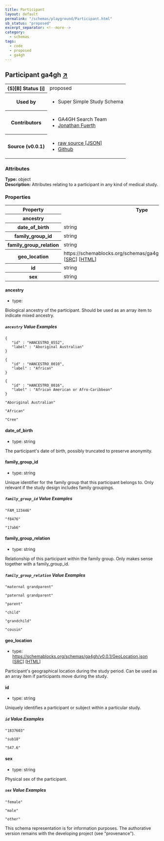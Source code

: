 ```yaml
---
title: Participant
layout: default
permalink: "/schemas/playground/Participant.html"
sb_status: "proposed"
excerpt_separator: <!--more-->
category:
  - schemas
tags:
  - code
  - proposed
  - ga4gh
---
```



<div id="schema-header-title">
  <h2>Participant <span id="schema-header-title-project">ga4gh <a href="https://github.com/ga4gh-schemablocks/playground" target="_BLANK">&nearr;</a></span> </h2>
</div>

<table id="schema-header-table">
  <tr>
    <th>{S}[B] Status <a href="https://schemablocks.org/about/sb-status-levels.html">[i]</a></th>
    <td><div id="schema-header-status">proposed</div></td>
  </tr>

  <tr>
    <th>Used by</th>
    <td>
      <ul>
<li>Super Simple Study Schema</li>
      </ul>
    </td>
  </tr>

<!--more-->

  <tr>
    <th>Contributors</th>
    <td>
      <ul>
<li>GA4GH Search Team</li>
<li><a href="https://orcid.org/0000-0001-9135-2164">Jonathan Fuerth</a></li>
      </ul>
    </td>
  </tr>
  <tr>
    <th>Source (v0.0.1)</th>
    <td>
      <ul>
        <li><a href="current/Participant.json" target="_BLANK">raw source [JSON]</a></li>
        <li><a href="https://github.com/ga4gh-schemablocks/playground/blob/master/schemas/Participant.yaml" target="_BLANK">Github</a></li>
      </ul>
    </td>
  </tr>
</table>

<div id="schema-attributes-title">
  <h3>Attributes</h3>
</div>

  
__Type:__ object  
__Description:__ Attributes relating to a participant in any kind of medical study.

### Properties

<table id="schema-properties-table">
  <tr>
    <th>Property</th>
    <th>Type</th>
  </tr>
  <tr>
    <th>ancestry</th>
    <td></td>
  </tr>
  <tr>
    <th>date_of_birth</th>
    <td>string</td>
  </tr>
  <tr>
    <th>family_group_id</th>
    <td>string</td>
  </tr>
  <tr>
    <th>family_group_relation</th>
    <td>string</td>
  </tr>
  <tr>
    <th>geo_location</th>
    <td>https://schemablocks.org/schemas/ga4gh/v0.0.1/GeoLocation.json [<a href="https://schemablocks.org/schemas/ga4gh/v0.0.1/GeoLocation.json" target="_BLANK">SRC</a>] [<a href="https://schemablocks.org/schemas/ga4gh/GeoLocation.html" target="_BLANK">HTML</a>]</td>
  </tr>
  <tr>
    <th>id</th>
    <td>string</td>
  </tr>
  <tr>
    <th>sex</th>
    <td>string</td>
  </tr>

</table>


#### ancestry

* type: 

Biological ancestry of the participant. Should be used as an array item to indicate mixed ancestry.


##### `ancestry` Value Examples  

```
{
   "id" : "HANCESTRO_0552",
   "label" : "Aboriginal Australian"
}
```
```
{
   "id" : "HANCESTRO_0010",
   "label" : "African"
}
```
```
{
   "id" : "HANCESTRO_0016",
   "label" : "African American or Afro-Caribbean"
}
```
```
"Aboriginal Australian"
```
```
"African"
```
```
"Cree"
```

#### date_of_birth

* type: string

The participant's date of birth, possibly truncated to preserve anonymity.



#### family_group_id

* type: string

Unique identifier for the family group that this participant belongs to. Only relevant if the study design
includes family groupings.


##### `family_group_id` Value Examples  

```
"FAM_123446"
```
```
"f8476"
```
```
"17ab6"
```

#### family_group_relation

* type: string

Relationship of this participant within the family group. Only makes sense together with a family_group_id.


##### `family_group_relation` Value Examples  

```
"maternal grandparent"
```
```
"paternal grandparent"
```
```
"parent"
```
```
"child"
```
```
"grandchild"
```
```
"cousin"
```

#### geo_location

* type: https://schemablocks.org/schemas/ga4gh/v0.0.1/GeoLocation.json [<a href="https://schemablocks.org/schemas/ga4gh/v0.0.1/GeoLocation.json" target="_BLANK">SRC</a>] [<a href="https://schemablocks.org/schemas/ga4gh/GeoLocation.html" target="_BLANK">HTML</a>]

Participant's geographical location during the study period. Can be used as an array item if participants
move during the study.



#### id

* type: string

Uniquely identifies a participant or subject within a particular study.


##### `id` Value Examples  

```
"1837603"
```
```
"sub18"
```
```
"S47.6"
```

#### sex

* type: string

Physical sex of the participant.


##### `sex` Value Examples  

```
"female"
```
```
"male"
```
```
"other"
```
<div id="schema-footer">
This schema representation is for information purposes. The authorative 
version remains with the developing project (see "provenance").
</div>


